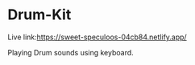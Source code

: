 # Drum-Kit
Live link:https://sweet-speculoos-04cb84.netlify.app/

Playing Drum sounds using keyboard.
